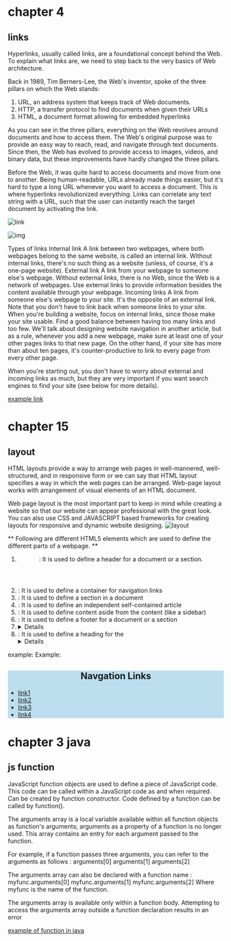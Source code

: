 # chapter 4
## links 
Hyperlinks, usually called links, are a foundational concept behind the Web. To explain what links are, we need to step back to the very basics of Web architecture.

Back in 1989, Tim Berners-Lee, the Web's inventor, spoke of the three pillars on which the Web stands:
1. URL, an address system that keeps track of Web documents. 
2. HTTP, a transfer protocol to find documents when given their URLs
3. HTML, a document format allowing for embedded hyperlinks

As you can see in the three pillars, everything on the Web revolves around documents and how to access them. The Web's original purpose was to provide an easy way to reach, read, and navigate through text documents. Since then, the Web has evolved to provide access to images, videos, and binary data, but these improvements have hardly changed the three pillars.

Before the Web, it was quite hard to access documents and move from one to another. Being human-readable, URLs already made things easier, but it's hard to type a long URL whenever you want to access a document. This is where hyperlinks revolutionized everything. Links can correlate any text string with a URL, such that the user can instantly reach the target document by activating the link.

![link](https://helpx.adobe.com/content/dam/help/en/dreamweaver/how-to/make-hyperlink/_jcr_content/main-pars/image1/create-hyperlink-step2b.jpg)

![img](https://developer.mozilla.org/en-US/docs/Learn/Common_questions/What_are_hyperlinks/link-1.png)

Types of links
Internal link
A link between two webpages, where both webpages belong to the same website, is called an internal link. Without internal links, there's no such thing as a website (unless, of course, it's a one-page website).
External link
A link from your webpage to someone else's webpage. Without external links, there is no Web, since the Web is a network of webpages. Use external links to provide information besides the content available through your webpage.
Incoming links
A link from someone else's webpage to your site. It's the opposite of an external link. Note that you don't have to link back when someone links to your site.
When you're building a website, focus on internal links, since those make your site usable. Find a good balance between having too many links and too few. We'll talk about designing website navigation in another article, but as a rule, whenever you add a new webpage, make sure at least one of your other pages links to that new page. On the other hand, if your site has more than about ten pages, it's counter-productive to link to every page from every other page.

When you're starting out, you don't have to worry about external and incoming links as much, but they are very important if you want search engines to find your site (see below for more details).

[example link](https://www.w3schools.com/html/html_links.asp)

# chapter 15 
## layout
HTML layouts provide a way to arrange web pages in well-mannered, well-structured, and in responsive form or we can say that HTML layout specifies a way in which the web pages can be arranged. Web-page layout works with arrangement of visual elements of an HTML document.

Web page layout is the most important part to keep in mind while creating a website so that our website can appear professional with the great look. You can also use CSS and JAVASCRIPT based frameworks for creating layouts for responsive and dynamic website designing.
![layout](https://static.javatpoint.com/htmlpages/images/html-layouts.png)

** Following are different HTML5 elements which are used to define the different parts of a webpage. **

1. <header>: It is used to define a header for a document or a       section.
2. <nav>: It is used to define a container for navigation links
3. <section>: It is used to define a section in a document
4. <article>: It is used to define an independent self-contained article
5. <aside>: It is used to define content aside from the content (like a sidebar)
6. <footer>: It is used to define a footer for a document or a section
7. <details>: It is used to define additional details
8. <summary>: It is used to define a heading for the <details> element

example:
Example:
<nav style="background-color:#bcdeef;">  
        <h1 style="text-align: center;">Navgation Links</h1>  
        <ul>  
            <li><a href="#">link1</a></li>  
            <li><a href="#">link2</a></li>  
            <li><a href="#">link3</a></li>  
            <li><a href="#">link4</a></li>  
        </ul>  
    </nav>  

# chapter 3 java
## js function 
JavaScript function objects are used to define a piece of JavaScript code. This code can be called within a JavaScript code as and when required.
Can be created by function constructor.
Code defined by a function can be called by function().

The arguments array is a local variable available within all function objects as function's arguments; arguments as a property of a function is no longer used.
This array contains an entry for each argument passed to the function.

For example, if a function passes three arguments, you can refer to the arguments as follows :
arguments[0]
arguments[1]
arguments[2]

The arguments array can also be declared with a function name :
myfunc.arguments[0]
myfunc.arguments[1]
myfunc.arguments[2]
Where myfunc is the name of the function.

The arguments array is available only within a function body. Attempting to access the arguments array outside a function declaration results in an error

[example of function in java](https://www.w3resource.com/javascript/object-property-method/function.php)
